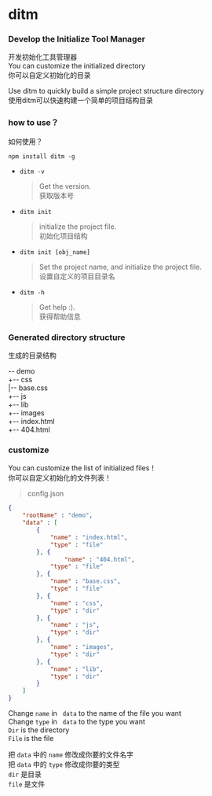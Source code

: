 # ditm  
### Develop the Initialize Tool Manager  
开发初始化工具管理器   
You can customize the initialized directory  
你可以自定义初始化的目录  
  
Use ditm to quickly build a simple project structure directory   
使用ditm可以快速构建一个简单的项目结构目录  

### how to use？  
如何使用？   
   
	npm install ditm -g  


- `ditm -v`
	> Get the version.  
	> 获取版本号

- `ditm init`
	> initialize the project file.  
	> 初始化项目结构

- `ditm init [obj_name]`
	> Set the project name, and initialize the project file.  
	> 设置自定义的项目目录名  
- `ditm -h`
	> Get help :).  
	> 获得帮助信息



### Generated directory structure  
生成的目录结构   

-- demo  
 +-- css  
 |-- base.css  
 +-- js  
 +-- lib  
 +-- images  
 +-- index.html  
 +-- 404.html  


### customize

You can customize the list of initialized files！   
你可以自定义初始化的文件列表！ 
> config.json
```json
{
    "rootName" : "demo",
    "data" : [
        {
            "name" : "index.html",
            "type" : "file"
        }, {
   	            "name" : "404.html",
            "type" : "file"
        }, {
            "name" : "base.css",
            "type" : "file"
        }, {
            "name" : "css",
            "type" : "dir"
        }, {
            "name" : "js",
            "type" : "dir"
        }, {
            "name" : "images",
            "type" : "dir"
        }, {
            "name" : "lib",
            "type" : "dir"
        }
    ]
}
```

Change `name` in ` data` to the name of the file you want   
Change `type` in ` data` to the type you want  
`Dir` is the directory  
`File` is the file  

把 `data` 中的 `name` 修改成你要的文件名字  
把 `data` 中的 `type` 修改成你要的类型  
	`dir` 是目录  
	`file` 是文件  
